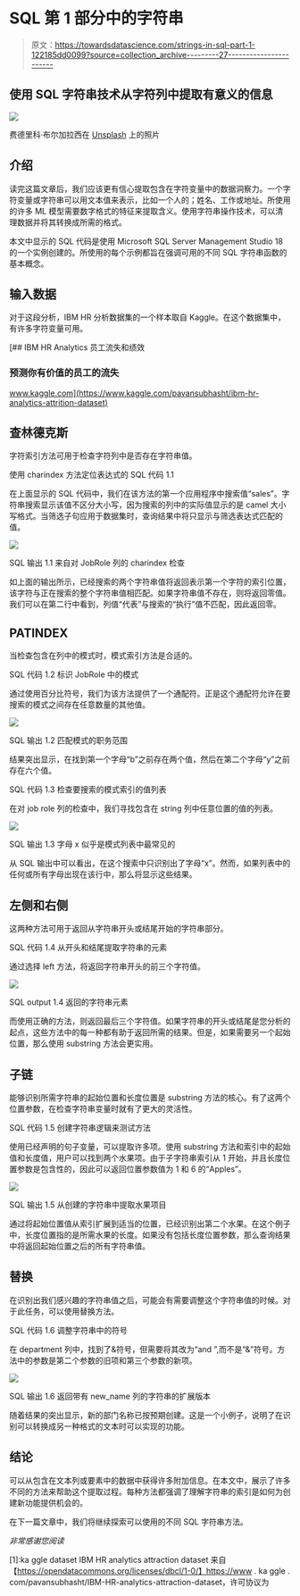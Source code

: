 # SQL 第 1 部分中的字符串

> 原文：<https://towardsdatascience.com/strings-in-sql-part-1-122185dd0099?source=collection_archive---------27----------------------->

## 使用 SQL 字符串技术从字符列中提取有意义的信息

![](img/51c09a2a386af263688140e708c92ae9.png)

费德里科·布尔加拉西在 [Unsplash](https://unsplash.com?utm_source=medium&utm_medium=referral) 上的照片

## 介绍

读完这篇文章后，我们应该更有信心提取包含在字符变量中的数据洞察力。一个字符变量或字符串可以用文本值来表示，比如一个人的；姓名、工作或地址。所使用的许多 ML 模型需要数字格式的特征来提取含义。使用字符串操作技术，可以清理数据并将其转换成所需的格式。

本文中显示的 SQL 代码是使用 Microsoft SQL Server Management Studio 18 的一个实例创建的。所使用的每个示例都旨在强调可用的不同 SQL 字符串函数的基本概念。

## 输入数据

对于这段分析，IBM HR 分析数据集的一个样本取自 Kaggle。在这个数据集中，有许多字符变量可用。

[](https://www.kaggle.com/pavansubhasht/ibm-hr-analytics-attrition-dataset) [## IBM HR Analytics 员工流失和绩效

### 预测你有价值的员工的流失

www.kaggle.com](https://www.kaggle.com/pavansubhasht/ibm-hr-analytics-attrition-dataset) 

## 查林德克斯

字符索引方法可用于检查字符列中是否存在字符串值。

使用 charindex 方法定位表达式的 SQL 代码 1.1

在上面显示的 SQL 代码中，我们在该方法的第一个应用程序中搜索值“sales”。字符串搜索显示该值不区分大小写，因为搜索的列中的实际值显示的是 camel 大小写格式。当筛选子句应用于数据集时，查询结果中将只显示与筛选表达式匹配的值。

![](img/5cb6a3a1c91bb87328db991ae3e1b836.png)

SQL 输出 1.1 来自对 JobRole 列的 charindex 检查

如上面的输出所示，已经搜索的两个字符串值将返回表示第一个字符的索引位置，该字符与正在搜索的整个字符串值相匹配。如果字符串值不存在，则将返回零值。我们可以在第二行中看到，列值“代表”与搜索的“执行”值不匹配，因此返回零。

## PATINDEX

当检查包含在列中的模式时，模式索引方法是合适的。

SQL 代码 1.2 标识 JobRole 中的模式

通过使用百分比符号，我们为该方法提供了一个通配符。正是这个通配符允许在要搜索的模式之间存在任意数量的其他值。

![](img/e46938b2538e2cabbde3494f062b0b45.png)

SQL 输出 1.2 匹配模式的职务范围

结果突出显示，在找到第一个字母“b”之前存在两个值，然后在第二个字母“y”之前存在六个值。

SQL 代码 1.3 检查要搜索的模式索引的值列表

在对 job role 列的检查中，我们寻找包含在 string 列中任意位置的值的列表。

![](img/bfdd27d62ca93da22476c067ec9b087f.png)

SQL 输出 1.3 字母 x 似乎是模式列表中最常见的

从 SQL 输出中可以看出，在这个搜索中只识别出了字母“x”。然而，如果列表中的任何或所有字母出现在该行中，那么将显示这些结果。

## 左侧和右侧

这两种方法可用于返回从字符串开头或结尾开始的字符串部分。

SQL 代码 1.4 从开头和结尾提取字符串的元素

通过选择 left 方法，将返回字符串开头的前三个字符值。

![](img/70e6624cfb5b99dbc7ab169288944bab.png)

SQL output 1.4 返回的字符串元素

而使用正确的方法，则返回最后三个字符值。如果字符串的开头或结尾是您分析的起点，这些方法中的每一种都有助于返回所需的结果。但是，如果需要另一个起始位置，那么使用 substring 方法会更实用。

## 子链

能够识别所需字符串的起始位置和长度位置是 substring 方法的核心。有了这两个位置参数，在检查字符串变量时就有了更大的灵活性。

SQL 代码 1.5 创建字符串逻辑来测试方法

使用已经声明的句子变量，可以提取许多项。使用 substring 方法和索引中的起始值和长度值，用户可以找到两个水果项。由于子字符串索引从 1 开始，并且长度位置参数是包含性的，因此可以返回位置参数值为 1 和 6 的“Apples”。

![](img/984442826492dea1e7427d8902be8b85.png)

SQL 输出 1.5 从创建的字符串中提取水果项目

通过将起始位置值从索引扩展到适当的位置，已经识别出第二个水果。在这个例子中，长度位置指的是所需水果的长度。如果没有包括长度位置参数，那么查询结果中将返回起始位置之后的所有字符串值。

## 替换

在识别出我们感兴趣的字符串值之后，可能会有需要调整这个字符串值的时候。对于此任务，可以使用替换方法。

SQL 代码 1.6 调整字符串中的符号

在 department 列中，找到了&符号，但需要将其改为“and ”,而不是“&”符号。方法中的参数是第二个参数的旧项和第三个参数的新项。

![](img/4017c7465651a4210cf204bade4716a7.png)

SQL 输出 1.6 返回带有 new_name 列的字符串的扩展版本

随着结果的突出显示，新的部门名称已按预期创建。这是一个小例子，说明了在识别可以转换成另一种格式的文本时可以实现的功能。

## 结论

可以从包含在文本列或要素中的数据中获得许多附加信息。在本文中，展示了许多不同的方法来帮助这个提取过程。每种方法都强调了理解字符串的索引是如何为创建新功能提供机会的。

在下一篇文章中，我们将继续探索可以使用的不同 SQL 字符串方法。

*非常感谢您阅读*

[1]:ka ggle dataset IBM HR analytics attraction dataset 来自【https://opendatacommons.org/licenses/dbcl/1-0/】https://www . ka ggle . com/pavansubhasht/IBM-HR-analytics-attraction-dataset，许可协议为